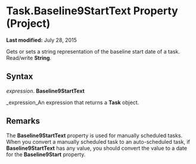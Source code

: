 
# Task.Baseline9StartText Property (Project)

 **Last modified:** July 28, 2015

Gets or sets a string representation of the baseline start date of a task. Read/write  **String**.

## Syntax

 _expression_. **Baseline9StartText**

 _expression_An expression that returns a  **Task** object.


## Remarks

The  **Baseline9StartText** property is used for manually scheduled tasks. When you convert a manually scheduled task to an auto-scheduled task, if **Baseline9StartText** has any value, you should convert the value to a date for the **Baseline9Start** property.

